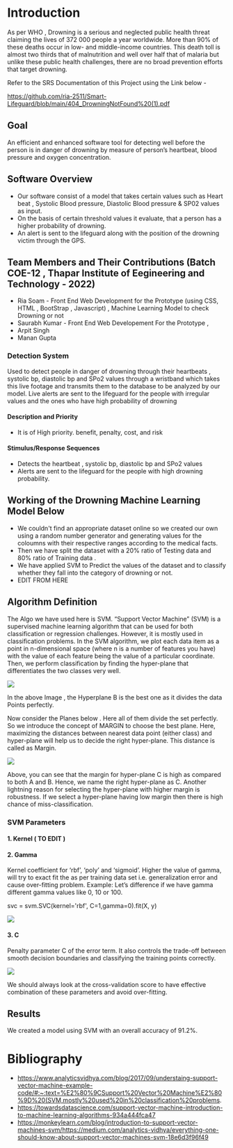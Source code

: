 # Introduction 
As per WHO , Drowning is a serious and neglected public health threat claiming the lives of 372 000 people a year worldwide. More than 90% of these deaths occur in low- and middle-income countries. This death toll is almost two thirds that of malnutrition and well over half that of malaria but unlike these public health challenges, there are no broad prevention efforts that target drowning. 

Refer to the SRS Documentation of this Project using the Link below - 

https://github.com/ria-2511/Smart-Lifeguard/blob/main/404_DrowningNotFound%20(1).pdf

## Goal 
An efficient and enhanced software tool for detecting well before the person is in danger of drowning by measure of person’s heartbeat, blood pressure and oxygen concentration.

## Software Overview 
* Our software consist of a model that takes certain values such as Heart beat , Systolic Blood pressure, Diastolic Blood pressure & SP02 values as input.
* On the basis of certain threshold values it evaluate, that a person has a higher probability of drowning.
* An alert is sent to the lifeguard along with the position of the drowning victim through the GPS.

## Team Members and Their Contributions (Batch COE-12 , Thapar Institute of Eegineering and Technology - 2022)
* Ria Soam - Front End Web Development for the Prototype (using CSS, HTML , BootStrap , Javascript) , Machine Learning Model to check Drowning or not 
* Saurabh Kumar - Front End Web Developement For the Prototype , 
* Arpit Singh
* Manan Gupta 



### Detection System
Used to detect people in danger of drowning through their heartbeats , systolic bp, diastolic bp and SPo2 values through a wristband which takes this live footage and transmits them to the database to be analyzed by our model. Live alerts are sent to the lifeguard for the people with irregular values and the ones who have high probability of drowning
#### Description and Priority
* It is of High priority. benefit, penalty, cost, and risk 
#### Stimulus/Response Sequences
* Detects the heartbeat , systolic bp, diastolic bp and SPo2 values
* Alerts are sent to the lifeguard for the people with high drowning probability.

## Working of the Drowning Machine Learning Model Below 
* We couldn't find an appropriate dataset online so we created our own using a random number generator and generating values for the coloumns with their respective ranges according to the medical facts.
* Then we have split the dataset with a 20% ratio of Testing data and 80% ratio of Training data .
* We have applied SVM to Predict the values of the dataset and to classify whether they fall into the category of drowning or not. 
* EDIT FROM HERE 

## Algorithm Definition 
The Algo we have used here is SVM. “Support Vector Machine” (SVM) is a supervised machine learning algorithm that can be used for both classification or regression challenges. However,  it is mostly used in classification problems. In the SVM algorithm, we plot each data item as a point in n-dimensional space (where n is a number of features you have) with the value of each feature being the value of a particular coordinate. Then, we perform classification by finding the hyper-plane that differentiates the two classes very well. 

<img src="https://www.analyticsvidhya.com/wp-content/uploads/2015/10/SVM_21.png">

In the above Image , the Hyperplane B is the best one as it divides the data Points perfectly. 

Now consider the Planes below . Here all of them divide the set perfectly. So we introduce the concept of MARGIN to choose the best plane. Here, maximizing the distances between nearest data point (either class) and hyper-plane will help us to decide the right hyper-plane. This distance is called as Margin.

<img src="https://www.analyticsvidhya.com/wp-content/uploads/2015/10/SVM_4.png">

Above, you can see that the margin for hyper-plane C is high as compared to both A and B. Hence, we name the right hyper-plane as C. Another lightning reason for selecting the hyper-plane with higher margin is robustness. If we select a hyper-plane having low margin then there is high chance of miss-classification.

### SVM Parameters 
#### 1. Kernel ( TO EDIT )
#### 2. Gamma 
Kernel coefficient for ‘rbf’, ‘poly’ and ‘sigmoid’. Higher the value of gamma, will try to exact fit the as per training data set i.e. generalization error and cause over-fitting problem.
Example: Let’s difference if we have gamma different gamma values like 0, 10 or 100.

svc = svm.SVC(kernel='rbf', C=1,gamma=0).fit(X, y)

<img src="https://www.analyticsvidhya.com/wp-content/uploads/2015/10/SVM_15.png">

#### 3. C
Penalty parameter C of the error term. It also controls the trade-off between smooth decision boundaries and classifying the training points correctly.

<img src="https://www.analyticsvidhya.com/wp-content/uploads/2015/10/SVM_18.png">

We should always look at the cross-validation score to have effective combination of these parameters and avoid over-fitting.

## Results 
We created a model using SVM with an overall accuracy of 91.2%.

# Bibliography 
* https://www.analyticsvidhya.com/blog/2017/09/understaing-support-vector-machine-example-code/#:~:text=%E2%80%9CSupport%20Vector%20Machine%E2%80%9D%20(SVM,mostly%20used%20in%20classification%20problems.
* https://towardsdatascience.com/support-vector-machine-introduction-to-machine-learning-algorithms-934a444fca47
* https://monkeylearn.com/blog/introduction-to-support-vector-machines-svm/https://medium.com/analytics-vidhya/everything-one-should-know-about-support-vector-machines-svm-18e6d3f96f49 
